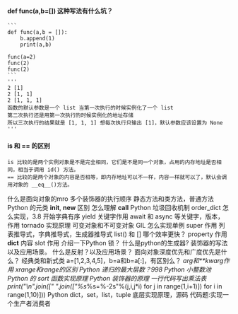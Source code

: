 #### def func(a,b=[]) 这种写法有什么坑？

    ```
    def func(a,b = []):
        b.append(1)
        print(a,b)

    func(a=2)
    func(2)
    func(2)
    ```
    '''
    2 [1]
    2 [1, 1]
    2 [1, 1, 1]
    函数的默认参数是一个 list 当第一次执行的时候实例化了一个 list
    第二次执行还是用第一次执行的时候实例化的地址存储
    所以三次执行的结果就是 [1, 1, 1] 想每次执行只输出 [1]，默认参数应该设置为 None
    '''

#### is 和 == 的区别

    is 比较的是两个实例对象是不是完全相同，它们是不是同一个对象，占用的内存地址是否相同，相当于调用 id() 方法。
    == 比较的是两个对象的内容是否相等，即内存地址可以不一样，内容一样就可以了，默认会调用对象的 __eq__()方法。





什么是面向对象的mro
多个装饰器的执行顺序
静态方法和类方法，普通方法
Python 的元类
__init__, __new__ 区别
怎么理解 __call__
Python 垃圾回收机制
order_dict 怎么实现，3.8 开始字典有序
yield 关键字作用
await 和 async 等关键字，版本，作用
tornado 实现原理
可变对象和不可变对象
GIL
怎么实现单例
super 作用
列表推导式，字典推导式，生成器推导式
list() 和 [] 哪个效率更快？
property 作用
__dict__ 内容
slot 作用
介绍一下Python 锁？
什么是python的生成器?
装饰器的写法以及应用场景。
什么是反射？以及应用场景？
面向对象深度优先和广度优先是什么？
经典类和新式类
a=[1,2,3,4,5]，b=a和b=a[:]，有区别么？
 *arg和**kwarg作用
xrange和range的区别
Python 递归的最大层数？998
Python 小整数池
Python 的 sort 函数实现原理
Python 装饰器的原理
一行代码写出乘法表
print("\n".join([" ".join(["%s*%s=%-2s"%(j,i,j*i) for j in range(1,i+1)]) for i in range(1,10)]))
Python dict，set，list，tuple 底层实现原理，源码
代码题:实现一个生产者消费者
















